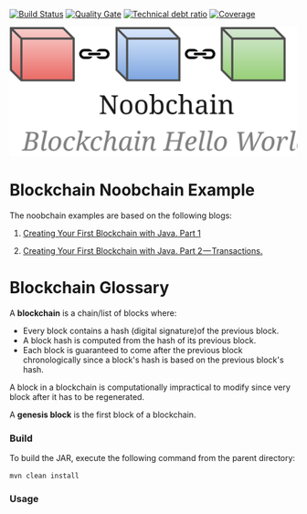 [![Build Status][travis-badge]][travis-badge-url]
[![Quality Gate][sonarqube-badge]][sonarqube-badge-url] 
[![Technical debt ratio][technical-debt-ratio-badge]][technical-debt-ratio-badge-url] 
[![Coverage][coverage-badge]][coverage-badge-url]

![](./img/bockchain-noobchain.svg)

Blockchain Noobchain Example
==================================
The noobchain examples are based on the following blogs:

1. [Creating Your First Blockchain with Java. Part 1](https://medium.com/programmers-blockchain/create-simple-blockchain-java-tutorial-from-scratch-6eeed3cb03fa)

1. [Creating Your First Blockchain with Java. Part 2 — Transactions.](https://medium.com/programmers-blockchain/creating-your-first-blockchain-with-java-part-2-transactions-2cdac335e0ce)


Blockchain Glossary
=======================

A **blockchain** is a chain/list of blocks where:
 - Every block contains a hash (digital signature)of the previous block. 
 - A block hash is computed from the hash of its previous block.
 - Each block is guaranteed to come after the previous block chronologically 
 since a block's hash is based on the previous block's hash.
 
A block in a blockchain is computationally impractical to modify since very block
after it has to be regenerated.


A **genesis block** is the first block of a blockchain.


### Build
To build the JAR, execute the following command from the parent directory:

```
mvn clean install
```

### Usage

 
[travis-badge]: https://travis-ci.org/indrabasak/blockchain-noobchain.svg?branch=master
[travis-badge-url]: https://travis-ci.org/indrabasak/blockchain-noobchain/

[sonarqube-badge]: https://sonarcloud.io/api/badges/gate?key=com.basaki:blockchain-noobchain
[sonarqube-badge-url]: https://sonarcloud.io/dashboard/index/com.basaki:blockchain-noobchain 

[technical-debt-ratio-badge]: https://sonarcloud.io/api/badges/measure?key=com.basaki:blockchain-noobchain&metric=sqale_debt_ratio
[technical-debt-ratio-badge-url]: https://sonarcloud.io/dashboard/index/com.basaki:blockchain-noobchain

[coverage-badge]: https://sonarcloud.io/api/badges/measure?key=com.basaki:blockchain-noobchain&metric=coverage
[coverage-badge-url]: https://sonarcloud.io/dashboard/index/com.basaki:blockchain-noobchain
